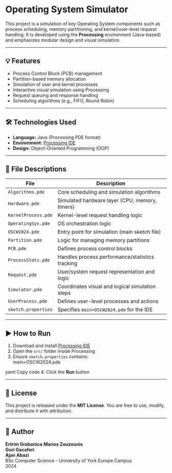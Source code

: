 # Operating System Simulator

This project is a simulation of key Operating System components such as process scheduling, memory partitioning, and kernel/user-level request handling. It is developed using the **Processing** environment (Java-based) and emphasizes modular design and visual simulation.

---

## 💡 Features

- Process Control Block (PCB) management  
- Partition-based memory allocation  
- Simulation of user and kernel processes  
- Interactive visual simulation using Processing  
- Request queuing and response handling  
- Scheduling algorithms (e.g., FIFO, Round Robin)

---

## 🛠 Technologies Used

- **Language:** Java (Processing PDE format)  
- **Environment:** [Processing IDE](https://processing.org/download/)  
- **Design:** Object-Oriented Programming (OOP)

---

## 📁 File Descriptions

| File                  | Description                                       |
|-----------------------|---------------------------------------------------|
| `Algorithms.pde`      | Core scheduling and simulation algorithms         |
| `Hardware.pde`        | Simulated hardware layer (CPU, memory, timers)    |
| `KernelProcess.pde`   | Kernel-level request handling logic               |
| `OperatingSys.pde`    | OS orchestration logic                            |
| `OSCW2024.pde`        | Entry point for simulation (main sketch file)     |
| `Partition.pde`       | Logic for managing memory partitions              |
| `PCB.pde`             | Defines process control blocks                    |
| `ProcessStats.pde`    | Handles process performance/statistics tracking   |
| `Request.pde`         | User/system request representation and logic      |
| `Simulator.pde`       | Coordinates visual and logical simulation steps   |
| `UserProcess.pde`     | Defines user-level processes and actions          |
| `sketch.properties`   | Specifies `main=OSCW2024.pde` for the IDE         |

---

## ▶️ How to Run

1. Download and install [Processing IDE](https://processing.org/download/)  
2. Open the `src/` folder inside Processing  
3. Ensure `sketch.properties` contains:  
main=OSCW2024.pde

yaml
Copy code
4. Click the **Run** button

---

## 📜 License

This project is released under the **MIT License**. You are free to use, modify, and distribute it with attribution.

---

## 🙋 Author

**Ertrim Grabanica**
**Marios Zouzounis**  
**Guri Gacaferi**  
**Ajan Abazi**  
BSc Computer Science – University of York Europe Campus  
2024  
